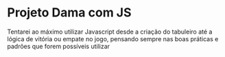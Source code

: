 # Projeto Dama com JS

Tentarei ao máximo utilizar Javascript desde a criação do tabuleiro até a lógica de vitória ou empate no jogo, pensando sempre nas boas práticas e padrões que forem possíveis utilizar
